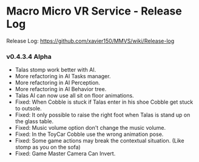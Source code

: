 # Macro Micro VR Service - Release Log
Release Log: https://github.com/xavier150/MMVS/wiki/Release-log

###  v0.4.3.4 Alpha

- Talas stomp work better with AI.
- More refactoring in AI Tasks manager.
- More refactoring in AI Perception.
- More refactoring in AI Behavior tree.
- Talas AI can now use all sit on floor animations.
- Fixed: When Cobble is stuck if Talas enter in his shoe Cobble get stuck to outsole.
- Fixed: It only possible to raise the right foot when Talas is stand up on the glass table.
- Fixed: Music volume option don't change the music volume.
- Fixed: In the ToyCar Cobble use the wrong animation pose.
- Fixed: Some game actions may break the contextual situation. (Like stomp as you on the sofa)
- Fixed: Game Master Camera Can Invert.
